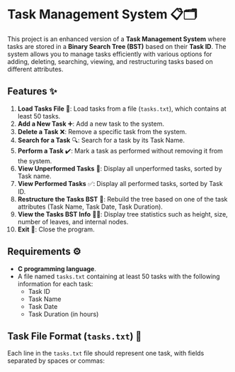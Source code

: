 # Task Management System 📋🗂️

This project is an enhanced version of a **Task Management System** where tasks are stored in a **Binary Search Tree (BST)** based on their **Task ID**. The system allows you to manage tasks efficiently with various options for adding, deleting, searching, viewing, and restructuring tasks based on different attributes.

## Features ✨

1. **Load Tasks File** 📂: Load tasks from a file (`tasks.txt`), which contains at least 50 tasks.
2. **Add a New Task** ➕: Add a new task to the system.
3. **Delete a Task** ❌: Remove a specific task from the system.
4. **Search for a Task** 🔍: Search for a task by its Task Name.
5. **Perform a Task** ✔️: Mark a task as performed without removing it from the system.
6. **View Unperformed Tasks** 👀: Display all unperformed tasks, sorted by Task name.
7. **View Performed Tasks** ✅: Display all performed tasks, sorted by Task ID.
8. **Restructure the Tasks BST** 🔄: Rebuild the tree based on one of the task attributes (Task Name, Task Date, Task Duration).
9. **View the Tasks BST Info** 🧑‍💻: Display tree statistics such as height, size, number of leaves, and internal nodes.
10. **Exit** 🚪: Close the program.

## Requirements ⚙️

- **C programming language**.
- A file named `tasks.txt` containing at least 50 tasks with the following information for each task:
  - Task ID
  - Task Name
  - Task Date
  - Task Duration (in hours)

## Task File Format (`tasks.txt`) 📄

Each line in the `tasks.txt` file should represent one task, with fields separated by spaces or commas:

